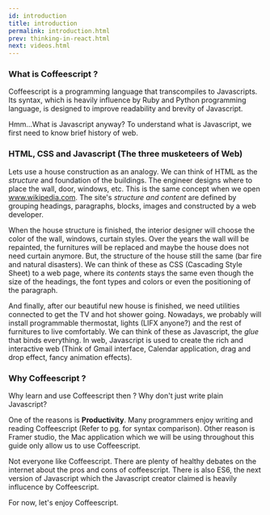 ```yaml
---
id: introduction
title: introduction
permalink: introduction.html
prev: thinking-in-react.html
next: videos.html
---
```


### What is Coffeescript ?

Coffeescript is a programming language that transcompiles to Javascripts. Its
syntax, which is heavily influence by Ruby and Python programming language, is
designed to improve readability and brevity of Javascript.

Hmm...What is Javascript anyway? To understand what is Javascript, we first
need to know brief history of web.

### HTML, CSS and Javascript (The three musketeers of Web)

Lets use a house construction as an analogy. We can think of HTML as the
*structure* and foundation of the buildings. The engineer designs where to
place the wall, door, windows, etc. This is the same concept when we open
www.wikipedia.com. The site's *structure and content* are defined by grouping
headings, paragraphs, blocks, images and constructed by a web developer.

When the house structure is finished, the interior designer will choose the
color of the wall, windows, curtain styles. Over the years the wall will be
repainted, the furnitures will be replaced and maybe the house does not need
curtain anymore. But, the structure of the house still the same (bar fire and
natural disasters). We can think of these as CSS (Cascading Style Sheet) to a
web page, where its *contents* stays the same even though the size of the
headings, the font types and colors or even the positioning of the paragraph.

And finally, after our beautiful new house is finished, we need utilities
connected to get the TV and hot shower going. Nowadays, we probably will
install programmable thermostat, lights (LIFX anyone?) and the rest of
furnitures to live comfortably. We can think of these as Javascript, the *glue*
that binds everything. In web, Javascript is used to create the rich and
interactive web (Think of Gmail interface, Calendar application,
drag and drop effect, fancy animation effects).

### Why Coffeescript ?

Why learn and use Coffeescript then ? Why don't just write plain Javascript? 

One of the reasons is **Productivity**. Many programmers enjoy writing and reading
Coffeescript (Refer to pg. for syntax comparison). Other reason is Framer
studio, the Mac application which we will be using throughout this guide only
allow us to use Coffeescript.

Not everyone like Coffeescript. There are plenty of healthy debates on the
internet about the pros and cons of coffeescript. There is also ES6, the next
version of Javascript which the Javascript creator claimed is heavily influcence
by Coffeescript.

For now, let's enjoy Coffeescript.
